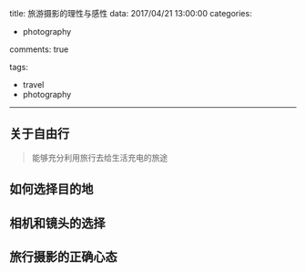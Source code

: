 title: 旅游摄影的理性与感性
data: 2017/04/21 13:00:00
categories:
- photography

comments: true

tags:
- travel
- photography
---

## 关于自由行


> 能够充分利用旅行去给生活充电的旅途


## 如何选择目的地



## 相机和镜头的选择

## 旅行摄影的正确心态